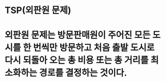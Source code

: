# TSP(외판원 문제)

# 외판원 문제는 방문판매원이 주어진 모든 도시를 한 번씩만 방문하고 처음 출발 도시로 다시 되돌아 오는 총 비용 또는 총 거리를 최소화하는 경로를 결정하는 것이다.
